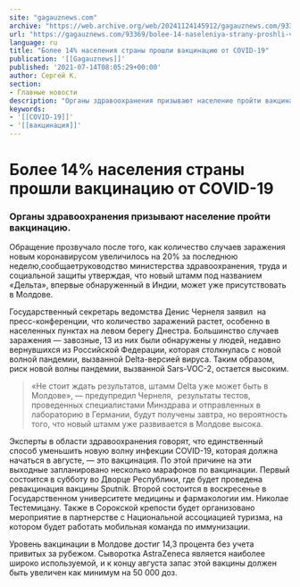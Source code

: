 ```yaml
---
site: "gagauznews.com"
archive: "https://web.archive.org/web/20241124145912/gagauznews.com/93369/bolee-14-naseleniya-strany-proshli-vaktsinatsiyu-ot-covid-19.html"
url: "https://gagauznews.com/93369/bolee-14-naseleniya-strany-proshli-vaktsinatsiyu-ot-covid-19.html"
language: ru
title: "Более 14% населения страны прошли вакцинацию от COVID-19"
publication: '[[Gagauznews]]'
published: '2021-07-14T08:05:29+00:00'
author: Сергей К.
section:
- Главные новости
description: "Органы здравоохранения призывают население пройти вакцинацию. Обращение прозвучало после того, как количество случаев заражения новым коронавирусом увеличилось на 20% за последнюю неделю, сообщает руководство министерства здравоохранения, труда и социальной защиты утверждая, что новый штамм под названием «Дельта», впервые обнаруженный в Индии, может уже присутствовать в Молдове. Государственный секретарь ведомства Денис Чернеля заявил на пресс-конференции, что количество заражений растет, особенно в населенных пунктах на левом берегу Днестра. Большинство случаев заражения — завозные, 13 из них были обнаружены у людей, недавно вернувшихся из Российской Федерации, которая столкнулась с новой волной пандемии, вызванной Delta-версией вируса. Таким образом, риск новой волны пандемии, вызванной Sars-VOC-2, […]"
keywords:
- '[[COVID-19]]'
- '[[вакцинация]]'
---
```


# Более 14% населения страны прошли вакцинацию от COVID-19

### Органы здравоохранения призывают население пройти вакцинацию.

Обращение прозвучало после того, как количество случаев заражения новым коронавирусом увеличилось на 20% за последнюю неделю,сообщаетруководство министерства здравоохранения, труда и социальной защиты утверждая, что новый штамм под названием «Дельта», впервые обнаруженный в Индии, может уже присутствовать в Молдове.

Государственный секретарь ведомства Денис Чернеля заявил  на пресс-конференции, что количество заражений растет, особенно в населенных пунктах на левом берегу Днестра. Большинство случаев заражения — завозные, 13 из них были обнаружены у людей, недавно вернувшихся из Российской Федерации, которая столкнулась с новой волной пандемии, вызванной Delta-версией вируса. Таким образом, риск новой волны пандемии, вызванной Sars-VOC-2, остается высоким.

> «Не стоит ждать результатов, штамм Delta уже может быть в Молдове», — предупредил Чернеля,  результаты тестов, проведенных специалистами Минздрава и отправленных в лабораторию в Германии, будут получены завтра, но вероятность того, что новый штамм уже развивается в Молдове высока.

Эксперты в области здравоохранения говорят, что единственный способ уменьшить новую волну инфекции COVID-19, которая должна начаться в августе, — это вакцинация. По этой причине на эти выходные запланировано несколько марафонов по вакцинации. Первый состоится в субботу во Дворце Республики, где будет проведена ревакцинация вакцины Sputnik. Второй состоится в воскресенье в Государственном университете медицины и фармакологии им. Николае Тестемицану. Также в Сорокской крепости будет организовано мероприятие в партнерстве с Национальной ассоциацией туризма, на котором будет работать мобильная команда по иммунизации.

Уровень вакцинации в Молдове достиг 14,3 процента без учета привитых за рубежом. Сыворотка AstraZeneca является наиболее широко используемой, и к концу августа запас этой вакцины должен быть увеличен как минимум на 50 000 доз.